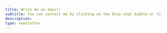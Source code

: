 ```yaml
---
title: Write me an email!
subtitle: You can contact me by clicking on the blue chat bubble or fill in this form!!
description:
type: newsletter
---
```

